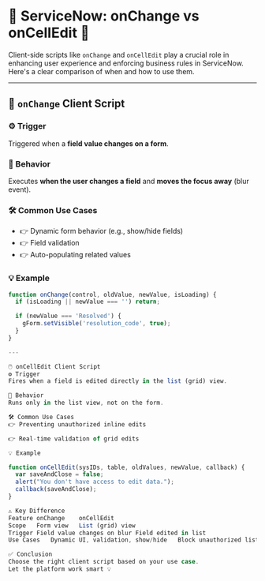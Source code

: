 # 🔄 ServiceNow: onChange vs onCellEdit 🎯

Client-side scripts like `onChange` and `onCellEdit` play a crucial role in enhancing user experience and enforcing business rules in ServiceNow. Here's a clear comparison of when and how to use them.

---

## 🚀 `onChange` Client Script

### ⚙️ Trigger
Triggered when a **field value changes on a form**.

### 📍 Behavior
Executes **when the user changes a field** and **moves the focus away** (blur event).

### 🛠️ Common Use Cases
- 👉 Dynamic form behavior (e.g., show/hide fields)
- 👉 Field validation
- 👉 Auto-populating related values

### 💡 Example
```javascript
function onChange(control, oldValue, newValue, isLoading) {
  if (isLoading || newValue === '') return;

  if (newValue === 'Resolved') {
    gForm.setVisible('resolution_code', true);
  }
}

---

🖱️ onCellEdit Client Script
⚙️ Trigger
Fires when a field is edited directly in the list (grid) view.

📍 Behavior
Runs only in the list view, not on the form.

🛠️ Common Use Cases
👉 Preventing unauthorized inline edits

👉 Real-time validation of grid edits

💡 Example

function onCellEdit(sysIDs, table, oldValues, newValue, callback) {
  var saveAndClose = false;
  alert("You don't have access to edit data.");
  callback(saveAndClose);
}

⚠️ Key Difference
Feature	onChange	onCellEdit
Scope	Form view	List (grid) view
Trigger	Field value changes on blur	Field edited in list
Use Cases	Dynamic UI, validation, show/hide	Block unauthorized list edits

✅ Conclusion
Choose the right client script based on your use case.
Let the platform work smart 💡
